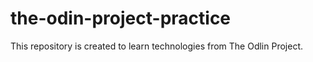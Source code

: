 # the-odin-project-practice
This repository is created to learn technologies  from The Odlin Project.
